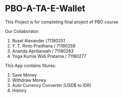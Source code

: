 # PBO-A-TA-E-Wallet
This Project is for completing final project of PBO course

Our Collaborator:
1. Rusel Alexander /71180251
2. Y. T. Rinto Pradhana / 71180259
3. Ananda Apriliansah / 71180263
4. Yoga Kurnia Widi Pratama / 71180277

This App contains fitures:
1. Save Money
3. Withdraw Money
4. Auto Currency Converter (USD$ to IDR)
5. History
